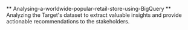 ** Analysing-a-worldwide-popular-retail-store-using-BigQuery **
  Analyzing the Target's dataset to extract valuable insights and provide actionable recommendations to the stakeholders.
